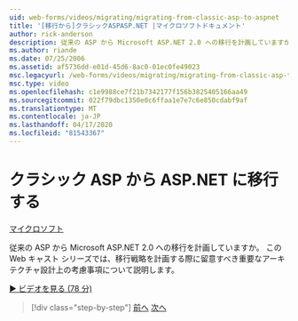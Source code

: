```yaml
---
uid: web-forms/videos/migrating/migrating-from-classic-asp-to-aspnet
title: '[移行から]クラシックASPASP.NET |マイクロソフトドキュメント'
author: rick-anderson
description: 従来の ASP から Microsoft ASP.NET 2.0 への移行を計画していますか。 このウェブキャストシリーズでは、重要な建築設計の考慮事項について説明します。
ms.author: riande
ms.date: 07/25/2006
ms.assetid: af5736dd-e01d-45d6-8ac0-01ec0fe49023
msc.legacyurl: /web-forms/videos/migrating/migrating-from-classic-asp-to-aspnet
msc.type: video
ms.openlocfilehash: c1e9988ce7f21b7342177f156b3825405166aa49
ms.sourcegitcommit: 022f79dbc1350e0c6ffaa1e7e7c6e850cdabf9af
ms.translationtype: MT
ms.contentlocale: ja-JP
ms.lasthandoff: 04/17/2020
ms.locfileid: "81543367"
---
```

# <a name="migrating-from-classic-asp-to-aspnet"></a>クラシック ASP から ASP.NET に移行する

[マイクロソフト](https://github.com/microsoft)

従来の ASP から Microsoft ASP.NET 2.0 への移行を計画していますか。 この Web キャスト シリーズでは、移行戦略を計画する際に留意すべき重要なアーキテクチャ設計上の考慮事項について説明します。

[&#9654; ビデオを見る (78 分)](https://channel9.msdn.com/Blogs/ASP-NET-Site-Videos/migrating-from-classic-asp-to-aspnet)

> [!div class="step-by-step"]
> [前へ](intro-to-aspnet-20-user-interface-elements.md)
> [次へ](intro-to-aspnet-for-jsp-developers-welcome-to-aspnet-20.md)
